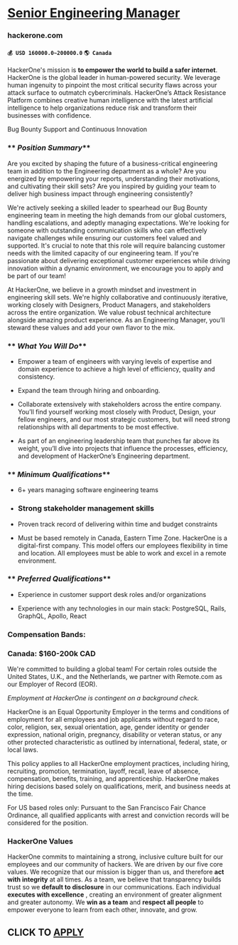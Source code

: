 # [Senior Engineering Manager](https://www.remotewlb.com/apply/senior-engineering-manager-91044)  
### hackerone.com  
#### `💰 USD 160000.0~200000.0` `🌎 Canada`  

HackerOne's mission is **to empower the world to build a safer internet**. HackerOne is the global leader in human-powered security. We leverage human ingenuity to pinpoint the most critical security flaws across your attack surface to outmatch cybercriminals. HackerOne’s Attack Resistance Platform combines creative human intelligence with the latest artificial intelligence to help organizations reduce risk and transform their businesses with confidence.

Bug Bounty Support and Continuous Innovation

###  ** _Position Summary_**

Are you excited by shaping the future of a business-critical engineering team in addition to the Engineering department as a whole? Are you energized by empowering your reports, understanding their motivations, and cultivating their skill sets? Are you inspired by guiding your team to deliver high business impact through engineering consistently?

We're actively seeking a skilled leader to spearhead our Bug Bounty engineering team in meeting the high demands from our global customers, handling escalations, and adeptly managing expectations. We're looking for someone with outstanding communication skills who can effectively navigate challenges while ensuring our customers feel valued and supported. It's crucial to note that this role will require balancing customer needs with the limited capacity of our engineering team. If you're passionate about delivering exceptional customer experiences while driving innovation within a dynamic environment, we encourage you to apply and be part of our team!

At HackerOne, we believe in a growth mindset and investment in engineering skill sets. We're highly collaborative and continuously iterative, working closely with Designers, Product Managers, and stakeholders across the entire organization. We value robust technical architecture alongside amazing product experience. As an Engineering Manager, you’ll steward these values and add your own flavor to the mix.

###  ** _What You Will Do_**

  * Empower a team of engineers with varying levels of expertise and domain experience to achieve a high level of efficiency, quality and consistency.

  * Expand the team through hiring and onboarding.

  * Collaborate extensively with stakeholders across the entire company. You’ll find yourself working most closely with Product, Design, your fellow engineers, and our most strategic customers, but will need strong relationships with all departments to be most effective.

  * As part of an engineering leadership team that punches far above its weight, you’ll dive into projects that influence the processes, efficiency, and development of HackerOne’s Engineering department.

###  ** _Minimum Qualifications_**

  * 6+ years managing software engineering teams

  * ### Strong stakeholder management skills

  * Proven track record of delivering within time and budget constraints

  * Must be based remotely in Canada, Eastern Time Zone. HackerOne is a digital-first company. This model offers our employees flexibility in time and location. All employees must be able to work and excel in a remote environment.

###  ** _Preferred Qualifications_**

  * Experience in customer support desk roles and/or organizations

  * Experience with any technologies in our main stack: PostgreSQL, Rails, GraphQL, Apollo, React

### Compensation Bands:

### Canada: $160-200k CAD

We're committed to building a global team! For certain roles outside the United States, U.K., and the Netherlands, we partner with Remote.com as our Employer of Record (EOR).

 _Employment at HackerOne is contingent on a background check._

HackerOne is an Equal Opportunity Employer in the terms and conditions of employment for all employees and job applicants without regard to race, color, religion, sex, sexual orientation, age, gender identity or gender expression, national origin, pregnancy, disability or veteran status, or any other protected characteristic as outlined by international, federal, state, or local laws.

This policy applies to all HackerOne employment practices, including hiring, recruiting, promotion, termination, layoff, recall, leave of absence, compensation, benefits, training, and apprenticeship. HackerOne makes hiring decisions based solely on qualifications, merit, and business needs at the time.

For US based roles only: Pursuant to the San Francisco Fair Chance Ordinance, all qualified applicants with arrest and conviction records will be considered for the position.

### HackerOne Values

HackerOne commits to maintaining a strong, inclusive culture built for our employees and our community of hackers. We are driven by our five core values. We recognize that our mission is bigger than us, and therefore **act with integrity** at all times. As a team, we believe that transparency builds trust so we **default to disclosure** in our communications. Each individual **executes with excellence** , creating an environment of greater alignment and greater autonomy. We **win as a team** and **respect all people** to empower everyone to learn from each other, innovate, and grow.

  
## CLICK TO [APPLY](https://www.remotewlb.com/apply/senior-engineering-manager-91044)

